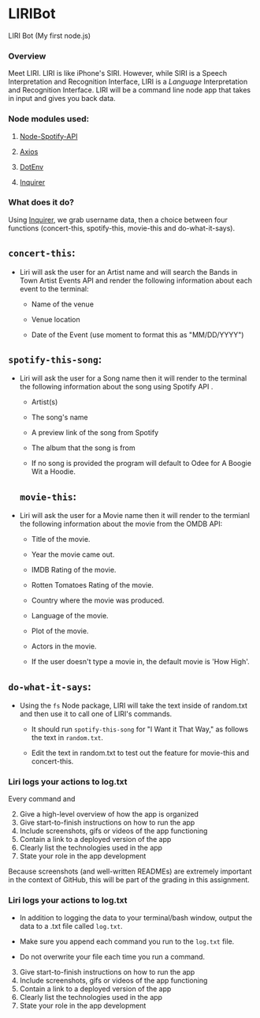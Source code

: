 # LIRIBot

LIRI Bot (My first node.js)

### Overview

Meet LIRI. LIRI is like iPhone's SIRI. However, while SIRI is a Speech Interpretation and Recognition Interface, LIRI is a _Language_ Interpretation and Recognition Interface. LIRI will be a command line node app that takes in input and gives you back data.

### Node modules used:

1. [Node-Spotify-API](https://www.npmjs.com/package/node-spotify-api)

2) [Axios](https://www.npmjs.com/package/axios)

3) [DotEnv](https://www.npmjs.com/package/dotenv)

4) [Inquirer](https://www.npmjs.com/package/inquirer)

### What does it do?

Using [Inquirer](https://www.npmjs.com/package/inquirer), we grab username data, then a choice between four functions (concert-this, spotify-this, movie-this and do-what-it-says).

## `concert-this`:

- Liri will ask the user for an Artist name and will search the Bands in Town Artist Events API and render the following information about each event to the terminal:

  - Name of the venue

  - Venue location

  - Date of the Event (use moment to format this as "MM/DD/YYYY")

## `spotify-this-song`:

- Liri will ask the user for a Song name then it will render to the terminal the following information about the song using Spotify API .

  - Artist(s)

  - The song's name

  - A preview link of the song from Spotify

  - The album that the song is from

  - If no song is provided the program will default to Odee for A Boogie Wit a Hoodie.

  ## `movie-this`:

- Liri will ask the user for a Movie name then it will render to the termianl the following information about the movie from the OMDB API:

  - Title of the movie.
  - Year the movie came out.
  - IMDB Rating of the movie.
  - Rotten Tomatoes Rating of the movie.
  - Country where the movie was produced.
  - Language of the movie.
  - Plot of the movie.
  - Actors in the movie.

  - If the user doesn't type a movie in, the default movie is 'How High'.

## `do-what-it-says`:

- Using the `fs` Node package, LIRI will take the text inside of random.txt and then use it to call one of LIRI's commands.

  - It should run `spotify-this-song` for "I Want it That Way," as follows the text in `random.txt`.

  - Edit the text in random.txt to test out the feature for movie-this and concert-this.

### Liri logs your actions to log.txt

Every command and

2. Give a high-level overview of how the app is organized
3. Give start-to-finish instructions on how to run the app
4. Include screenshots, gifs or videos of the app functioning
5. Contain a link to a deployed version of the app
6. Clearly list the technologies used in the app
7. State your role in the app development

Because screenshots (and well-written READMEs) are extremely important in the context of GitHub, this will be part of the grading in this assignment.

### Liri logs your actions to log.txt

- In addition to logging the data to your terminal/bash window, output the data to a .txt file called `log.txt`.

- Make sure you append each command you run to the `log.txt` file.

- Do not overwrite your file each time you run a command.

3. Give start-to-finish instructions on how to run the app
4. Include screenshots, gifs or videos of the app functioning
5. Contain a link to a deployed version of the app
6. Clearly list the technologies used in the app
7. State your role in the app development
